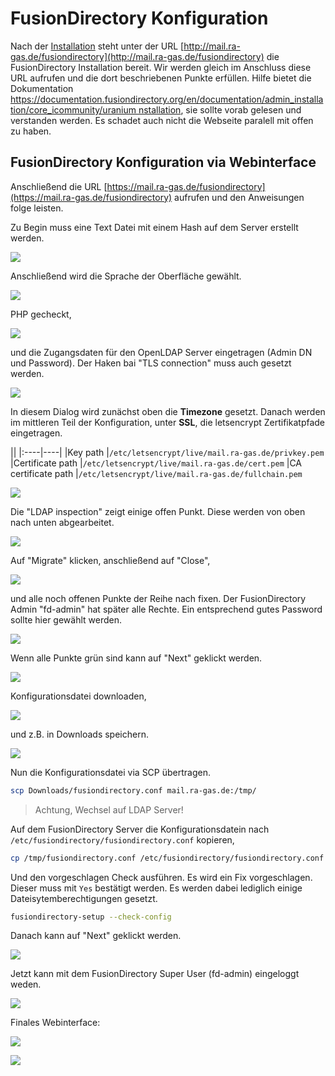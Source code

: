 # FusionDirectory Konfiguration

Nach der [Installation](./ch04-01-Installation-FusionDirectory.html) steht unter der URL [http://mail.ra-gas.de/fusiondirectory](http://mail.ra-gas.de/fusiondirectory) die FusionDirectory Installation bereit. Wir werden gleich im Anschluss diese URL aufrufen und die dort beschriebenen Punkte erfüllen.
Hilfe bietet die Dokumentation  [https://documentation.fusiondirectory.org/en/documentation/admin_installation/core_icommunity/uranium nstallation](https://documentation.fusiondirectory.org/en/documentation/admin_installation/core_installation), sie sollte vorab gelesen und verstanden werden. Es schadet auch nicht die Webseite paralell mit offen zu haben.


## FusionDirectory Konfiguration via Webinterface

Anschließend die URL [https://mail.ra-gas.de/fusiondirectory](https://mail.ra-gas.de/fusiondirectory) aufrufen und den Anweisungen folge leisten.

Zu Begin muss eine Text Datei mit einem Hash auf dem Server erstellt werden.

[![](../images/fusiondirectory-konfiguration-01.png)](../images/fusiondirectory-konfiguration-01.png)

Anschließend wird die Sprache der Oberfläche gewählt.

[![](../images/fusiondirectory-konfiguration-02.png)](../images/fusiondirectory-konfiguration-02.png)

PHP gecheckt,

[![](../images/fusiondirectory-konfiguration-03.png)](../images/fusiondirectory-konfiguration-03.png)

und die Zugangsdaten für den OpenLDAP Server eingetragen (Admin DN und Password).
Der Haken bai "TLS connection" muss auch gesetzt werden.

[![](../images/fusiondirectory-konfiguration-04.png)](../images/fusiondirectory-konfiguration-04.png)

In diesem Dialog wird zunächst oben die **Timezone** gesetzt. Danach werden im mittleren Teil der Konfiguration, unter **SSL**, die letsencrypt Zertifikatpfade eingetragen.

||
|:----|----|
|Key path            |`/etc/letsencrypt/live/mail.ra-gas.de/privkey.pem`
|Certificate path    |`/etc/letsencrypt/live/mail.ra-gas.de/cert.pem`
|CA certificate path |`/etc/letsencrypt/live/mail.ra-gas.de/fullchain.pem`

[![](../images/fusiondirectory-konfiguration-05.png)](../images/fusiondirectory-konfiguration-05.png)

Die "LDAP inspection" zeigt einige offen Punkt. Diese werden von oben nach unten abgearbeitet.

[![](../images/fusiondirectory-konfiguration-07.png)](../images/fusiondirectory-konfiguration-07.png)

Auf "Migrate" klicken, anschließend auf "Close",

[![](../images/fusiondirectory-konfiguration-08.png)](../images/fusiondirectory-konfiguration-08.png)

und alle noch offenen Punkte der Reihe nach fixen. Der FusionDirectory Admin "fd-admin" hat später alle Rechte. Ein entsprechend gutes Password sollte hier gewählt werden.

[![](../images/fusiondirectory-konfiguration-09.png)](../images/fusiondirectory-konfiguration-09.png)

Wenn alle Punkte grün sind kann auf "Next" geklickt werden.

[![](../images/fusiondirectory-konfiguration-10.png)](../images/fusiondirectory-konfiguration-10.png)

Konfigurationsdatei downloaden,

[![](../images/fusiondirectory-konfiguration-11.png)](../images/fusiondirectory-konfiguration-11.png)

und z.B. in Downloads speichern.

[![](../images/fusiondirectory-konfiguration-12.png)](../images/fusiondirectory-konfiguration-12.png)

Nun die Konfigurationsdatei via SCP übertragen.

```bash
scp Downloads/fusiondirectory.conf mail.ra-gas.de:/tmp/
```

> Achtung, Wechsel auf LDAP Server!

Auf dem FusionDirectory Server die Konfigurationsdatein nach `/etc/fusiondirectory/fusiondirectory.conf` kopieren,

```bash
cp /tmp/fusiondirectory.conf /etc/fusiondirectory/fusiondirectory.conf
```

Und den vorgeschlagen Check ausführen. Es wird ein Fix vorgeschlagen. Dieser muss mit `Yes` bestätigt werden. Es werden dabei lediglich einige Dateisytemberechtigungen gesetzt.

```bash
fusiondirectory-setup --check-config
```

Danach kann auf "Next" geklickt werden.

[![](../images/fusiondirectory-konfiguration-13.png)](../images/fusiondirectory-konfiguration-13.png)


Jetzt kann mit dem FusionDirectory Super User (fd-admin) eingeloggt weden.

[![](../images/fusiondirectory-konfiguration-14.png)](../images/fusiondirectory-konfiguration-14.png)

Finales Webinterface:

[![](../images/fusiondirectory-konfiguration-15.png)](../images/fusiondirectory-konfiguration-15.png)

[![](../images/fusiondirectory-konfiguration-16.png)](../images/fusiondirectory-konfiguration-16.png)
